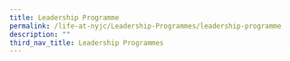 ```yaml
---
title: Leadership Programme
permalink: /life-at-nyjc/Leadership-Programmes/leadership-programme
description: ""
third_nav_title: Leadership Programmes
---
```

